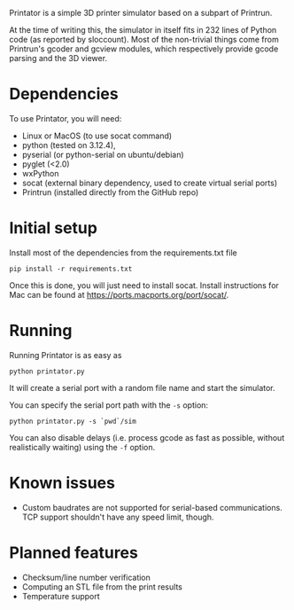 Printator is a simple 3D printer simulator based on a subpart of Printrun.

At the time of writing this, the simulator in itself fits in 232 lines of
Python code (as reported by sloccount). Most of the non-trivial things come
from Printrun's gcoder and gcview modules, which respectively provide gcode
parsing and the 3D viewer.

# Dependencies

To use Printator, you will need:

  * Linux or MacOS (to use socat command)
  * python (tested on 3.12.4),
  * pyserial (or python-serial on ubuntu/debian)
  * pyglet (<2.0)
  * wxPython
  * socat (external binary dependency, used to create virtual serial ports)
  * Printrun (installed directly from the GitHub repo)

# Initial setup

Install most of the dependencies from the requirements.txt file

    pip install -r requirements.txt

Once this is done, you will just need to install socat. Install instructions for Mac can be found at https://ports.macports.org/port/socat/.

# Running

Running Printator is as easy as

    python printator.py

It will create a serial port with a random file name and start the simulator.

You can specify the serial port path with the `-s` option:

    python printator.py -s `pwd`/sim

You can also disable delays (i.e. process gcode as fast as possible, without
realistically waiting) using the `-f` option.

# Known issues

- Custom baudrates are not supported for serial-based communications. TCP
  support shouldn't have any speed limit, though.

# Planned features

- Checksum/line number verification
- Computing an STL file from the print results
- Temperature support
